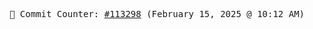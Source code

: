 <p align="center">
    <samp>
        📮 Commit Counter: <a href="https://github.com/Javascript-void0/Javascript-void0/commits/main">#113298</a> (February 15, 2025 @ 10:12 AM)
    </samp>
</p>